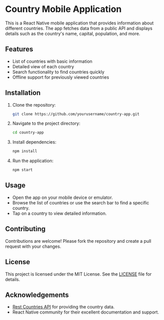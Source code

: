 # Country Mobile Application

This is a React Native mobile application that provides information about different countries. The app fetches data from a public API and displays details such as the country's name, capital, population, and more.

## Features

- List of countries with basic information
- Detailed view of each country
- Search functionality to find countries quickly
- Offline support for previously viewed countries

## Installation

1. Clone the repository:
   ```sh
   git clone https://github.com/yourusername/country-app.git
   ```
2. Navigate to the project directory:
   ```sh
   cd country-app
   ```
3. Install dependencies:
   ```sh
   npm install
   ```
4. Run the application:
   ```sh
   npm start
   ```

## Usage

- Open the app on your mobile device or emulator.
- Browse the list of countries or use the search bar to find a specific country.
- Tap on a country to view detailed information.

## Contributing

Contributions are welcome! Please fork the repository and create a pull request with your changes.

## License

This project is licensed under the MIT License. See the [LICENSE](LICENSE) file for details.

## Acknowledgements

- [Rest Countries API](https://restcountries.com) for providing the country data.
- React Native community for their excellent documentation and support.
